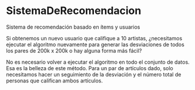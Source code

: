 # SistemaDeRecomendacion
Sistema de recomendación basado en ítems y usuarios

Si obtenemos un nuevo usuario que califique a 10 artistas, ¿necesitamos ejecutar el algoritmo nuevamente para generar las desviaciones de todos los pares de 200k x 200k o hay alguna forma más fácil?

No es necesario volver a ejecutar el algoritmo en todo el conjunto de datos. Esa es la belleza de este método. Para un par de artículos dado, solo necesitamos hacer un seguimiento de la desviación y el número total de personas que califican ambos artículos.
